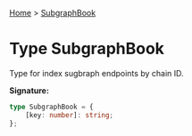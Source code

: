 [Home](../index.md) &gt; [SubgraphBook](./subgraphbook.md)

# Type SubgraphBook

Type for index sugbraph endpoints by chain ID.

<b>Signature:</b>

```typescript
type SubgraphBook = {
    [key: number]: string;
};
```
